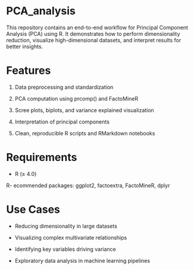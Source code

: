 # PCA_analysis
This repository contains an end-to-end workflow for Principal Component Analysis (PCA) using R. It demonstrates how to perform dimensionality reduction, visualize high-dimensional datasets, and interpret results for better insights.
# Features

1. Data preprocessing and standardization

2. PCA computation using prcomp() and FactoMineR

3. Scree plots, biplots, and variance explained visualization

4. Interpretation of principal components

5. Clean, reproducible R scripts and RMarkdown notebooks

# Requirements

- R (≥ 4.0)

R- ecommended packages: ggplot2, factoextra, FactoMineR, dplyr

# Use Cases

- Reducing dimensionality in large datasets

- Visualizing complex multivariate relationships

- Identifying key variables driving variance

- Exploratory data analysis in machine learning pipelines
